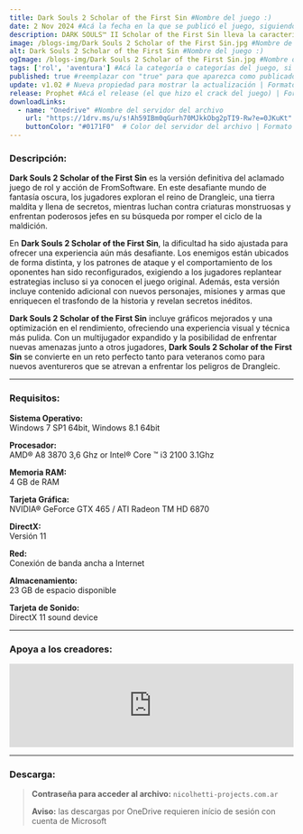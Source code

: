 ```yaml
---
title: Dark Souls 2 Scholar of the First Sin #Nombre del juego :)
date: 2 Nov 2024 #Acá la fecha en la que se publicó el juego, siguiendo este formato: Dia "30", Mes "Oct", Año "2024" = como debe quedar: 30 Oct 2024
description: DARK SOULS™ II Scholar of the First Sin lleva la característica oscuridad de la franquicia y su apasionante jugabilidad a un nuevo nivel. Únete al oscuro viaje y experimenta los sobrecogedores encuentros con enemigos, los peligros diabólicos y los desafíos implacables. #Acá una mini descripción del juego
image: /blogs-img/Dark Souls 2 Scholar of the First Sin.jpg #Nombre de la imagen, por lo general es exactamente el mismo nombre que el juego excluyendo lo ":" (Dos puntos)
alt: Dark Souls 2 Scholar of the First Sin #Nombre del juego :)
ogImage: /blogs-img/Dark Souls 2 Scholar of the First Sin.jpg #Nombre de la imagen, por lo general es exactamente el mismo nombre que el juego excluyendo lo ":" (Dos puntos)
tags: ['rol', 'aventura'] #Acá la categoría o categorías del juego, si es más de una se coloca en este formato: ['categoría1', 'categoría2']
published: true #reemplazar con "true" para que aparezca como publicado
update: v1.02 # Nueva propiedad para mostrar la actualización | Formato: v1.0.0
release: Prophet #Acá el release (el que hizo el crack del juego) | Formato: Nicolhetti
downloadLinks:
  - name: "Onedrive" #Nombre del servidor del archivo
    url: "https://1drv.ms/u/s!Ah59IBm0qGurh70MJkkObg2pTI9-Rw?e=0JKuKt" #Link de descarga
    buttonColor: "#0171F0"  # Color del servidor del archivo | Formato hexadecimal | MediaFire: #0171F0 | Buzzheavier: #FF6600 |
---
```


<!--En VSCode seleccionando una palabra, por ejemplo: "Dark Souls 2 Scholar of the First Sin" y apretando Ctrl+F2 se seleccionan todas las palabras iguales-->

### Descripción:
**Dark Souls 2 Scholar of the First Sin** es la versión definitiva del aclamado juego de rol y acción de FromSoftware. En este desafiante mundo de fantasía oscura, los jugadores exploran el reino de Drangleic, una tierra maldita y llena de secretos, mientras luchan contra criaturas monstruosas y enfrentan poderosos jefes en su búsqueda por romper el ciclo de la maldición.

En **Dark Souls 2 Scholar of the First Sin**, la dificultad ha sido ajustada para ofrecer una experiencia aún más desafiante. Los enemigos están ubicados de forma distinta, y los patrones de ataque y el comportamiento de los oponentes han sido reconfigurados, exigiendo a los jugadores replantear estrategias incluso si ya conocen el juego original. Además, esta versión incluye contenido adicional con nuevos personajes, misiones y armas que enriquecen el trasfondo de la historia y revelan secretos inéditos.

**Dark Souls 2 Scholar of the First Sin** incluye gráficos mejorados y una optimización en el rendimiento, ofreciendo una experiencia visual y técnica más pulida. Con un multijugador expandido y la posibilidad de enfrentar nuevas amenazas junto a otros jugadores, **Dark Souls 2 Scholar of the First Sin** se convierte en un reto perfecto tanto para veteranos como para nuevos aventureros que se atrevan a enfrentar los peligros de Drangleic.

<!--Prompt para Chat-GPT: Hazme una descripción para el juego "Dark Souls 2 Scholar of the First Sin" y cada que menciones "Dark Souls 2 Scholar of the  Sin" ponlo en negrita -->

---

### Requisitos:
**Sistema Operativo:**  
Windows 7 SP1 64bit, Windows 8.1 64bit

**Procesador:**  
AMD® A8 3870 3,6 Ghz or Intel® Core ™ i3 2100 3.1Ghz

**Memoria RAM:**  
4 GB de RAM

**Tarjeta Gráfica:**  
NVIDIA® GeForce GTX 465 / ATI Radeon TM HD 6870

**DirectX:**  
Versión 11

**Red:**  
Conexión de banda ancha a Internet

**Almacenamiento:**  
23 GB de espacio disponible

**Tarjeta de Sonido:**  
DirectX 11 sound device

<!--Si falta o sobra un requisito se quita o se agrega manteniendo el mismo formato-->

---

### Apoya a los creadores:
<iframe src="https://store.steampowered.com/widget/335300/" frameborder="0" style="background-color: transparent; width: 100% !important; aspect-ratio: 646 / 190;"></iframe>

<!--Reemplazar los numeros (AppID) del juego (en este caso 2668510) por el numero (AppID) correspondiente con el juego a publicar-->
<!--El AppID se encuentra en la URL del Juego en Steam-->

---

### Descarga:

> **Contraseña para acceder al archivo:** `nicolhetti-projects.com.ar`
>
> **Aviso:** las descargas por OneDrive requieren início de sesión con cuenta de Microsoft